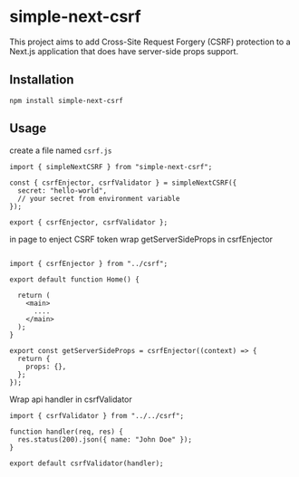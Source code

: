 # simple-next-csrf

This project aims to add Cross-Site Request Forgery (CSRF) protection to a Next.js application that does have server-side props support.

## Installation

```
npm install simple-next-csrf
```

## Usage

create a file named `csrf.js`

```
import { simpleNextCSRF } from "simple-next-csrf";

const { csrfEnjector, csrfValidator } = simpleNextCSRF({
  secret: "hello-world",
  // your secret from environment variable
});

export { csrfEnjector, csrfValidator };
```

in page to enject CSRF token wrap getServerSideProps in csrfEnjector

```

import { csrfEnjector } from "../csrf";

export default function Home() {

  return (
    <main>
      ....
    </main>
  );
}

export const getServerSideProps = csrfEnjector((context) => {
  return {
    props: {},
  };
});

```

Wrap api handler in csrfValidator

```
import { csrfValidator } from "../../csrf";

function handler(req, res) {
  res.status(200).json({ name: "John Doe" });
}

export default csrfValidator(handler);

```
